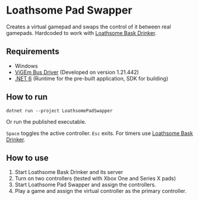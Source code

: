 # Loathsome Pad Swapper

Creates a virtual gamepad and swaps the control of it between real gamepads. Hardcoded to work with [Loathsome Bask Drinker](https://github.com/SirDifferential/baskdrinker).

## Requirements

- Windows
- [ViGEm Bus Driver](https://github.com/ViGEm/ViGEmBus) (Developed on version 1.21.442)
- [.NET 6](https://dotnet.microsoft.com/en-us/download/dotnet/6.0) (Runtime for the pre-built application, SDK for building)

## How to run

`dotnet run --project LoathsomePadSwapper`

Or run the published executable.

`Space` toggles the active controller. `Esc` exits. For timers use [Loathsome Bask Drinker](https://github.com/SirDifferential/baskdrinker).

## How to use

1. Start Loathsome Bask Drinker and its server
2. Turn on two controllers (tested with Xbox One and Series X pads)
3. Start Loathsome Pad Swapper and assign the controllers.
4. Play a game and assign the virtual controller as the primary controller.
